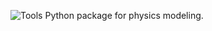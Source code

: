 ![Tools](https://highhopes.fr/views/projects/tools/logo/grey.svg)
Python package for physics modeling.
